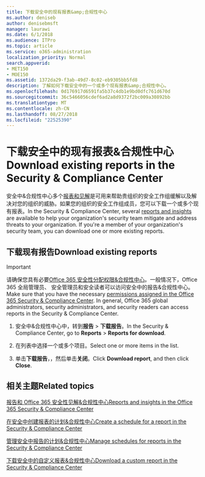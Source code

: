 ```yaml
---
title: 下载安全中的现有报表&amp;合规性中心
ms.author: deniseb
author: denisebmsft
manager: laurawi
ms.date: 6/1/2018
ms.audience: ITPro
ms.topic: article
ms.service: o365-administration
localization_priority: Normal
search.appverid:
- MET150
- MOE150
ms.assetid: 1372da29-f3ab-49d7-8c02-eb9305bb5fd8
description: 了解如何下载安全中的一个或多个现有报表&amp;合规性中心。
ms.openlocfilehash: 0d176917d6591fa5b37c4db1e9bd0dfc761d670d
ms.sourcegitcommit: 36c5466056cdef6ad2a8d9372f2bc009a30892bb
ms.translationtype: MT
ms.contentlocale: zh-CN
ms.lasthandoff: 08/27/2018
ms.locfileid: "22525390"
---
```

# <a name="download-existing-reports-in-the-security-amp-compliance-center"></a><span data-ttu-id="1378c-103">下载安全中的现有报表&amp;合规性中心</span><span class="sxs-lookup"><span data-stu-id="1378c-103">Download existing reports in the Security &amp; Compliance Center</span></span>

<span data-ttu-id="1378c-p101">安全中&amp;合规性中心多个[报表和见解](reports-and-insights-in-security-and-compliance.md)是可用来帮助贵组织的安全工作组缓解以及解决对您的组织的威胁。如果您的组织的安全工作组成员，您可以下载一个或多个现有报表。</span><span class="sxs-lookup"><span data-stu-id="1378c-p101">In the Security &amp; Compliance Center, several [reports and insights](reports-and-insights-in-security-and-compliance.md) are available to help your organization's security team mitigate and address threats to your organization. If you're a member of your organization's security team, you can download one or more existing reports.</span></span> 
  
## <a name="download-existing-reports"></a><span data-ttu-id="1378c-106">下载现有报告</span><span class="sxs-lookup"><span data-stu-id="1378c-106">Download existing reports</span></span>

> [!IMPORTANT]
> <span data-ttu-id="1378c-p102">请确保您具有必要[Office 365 安全性分配权限&amp;合规性中心](permissions-in-the-security-and-compliance-center.md)。一般情况下，Office 365 全局管理员、 安全管理员和安全读者可以访问安全中的报告&amp;合规性中心。</span><span class="sxs-lookup"><span data-stu-id="1378c-p102">Make sure that you have the necessary [permissions assigned in the Office 365 Security &amp; Compliance Center](permissions-in-the-security-and-compliance-center.md). In general, Office 365 global administrators, security administrators, and security readers can access reports in the Security &amp; Compliance Center.</span></span> 
  
1. <span data-ttu-id="1378c-109">安全中&amp;合规性中心中，转到**报告** \> **下载报告**。</span><span class="sxs-lookup"><span data-stu-id="1378c-109">In the Security &amp; Compliance Center, go to **Reports** \> **Reports for download**.</span></span>
    
2. <span data-ttu-id="1378c-110">在列表中选择一个或多个项目。</span><span class="sxs-lookup"><span data-stu-id="1378c-110">Select one or more items in the list.</span></span>
    
3. <span data-ttu-id="1378c-111">单击**下载报告**，，然后单击**关闭**。</span><span class="sxs-lookup"><span data-stu-id="1378c-111">Click **Download report**, and then click **Close**.</span></span>
    
## <a name="related-topics"></a><span data-ttu-id="1378c-112">相关主题</span><span class="sxs-lookup"><span data-stu-id="1378c-112">Related topics</span></span>
<span data-ttu-id="1378c-113"><a name="download"> </a></span><span class="sxs-lookup"><span data-stu-id="1378c-113"></span></span>

[<span data-ttu-id="1378c-114">报告和 Office 365 安全性见解&amp;合规性中心</span><span class="sxs-lookup"><span data-stu-id="1378c-114">Reports and insights in the Office 365 Security &amp; Compliance Center</span></span>](reports-and-insights-in-security-and-compliance.md)
  
[<span data-ttu-id="1378c-115">在安全中创建报表的计划&amp;合规性中心</span><span class="sxs-lookup"><span data-stu-id="1378c-115">Create a schedule for a report in the Security &amp; Compliance Center</span></span>](create-a-schedule-for-a-report.md)
  
[<span data-ttu-id="1378c-116">管理安全中报告的计划&amp;合规性中心</span><span class="sxs-lookup"><span data-stu-id="1378c-116">Manage schedules for reports in the Security &amp; Compliance Center</span></span>](manage-schedules-for-multiple-reports.md)
  
[<span data-ttu-id="1378c-117">下载安全中的自定义报表&amp;合规性中心</span><span class="sxs-lookup"><span data-stu-id="1378c-117">Download a custom report in the Security &amp; Compliance Center</span></span>](set-up-and-download-a-custom-report.md)
  

